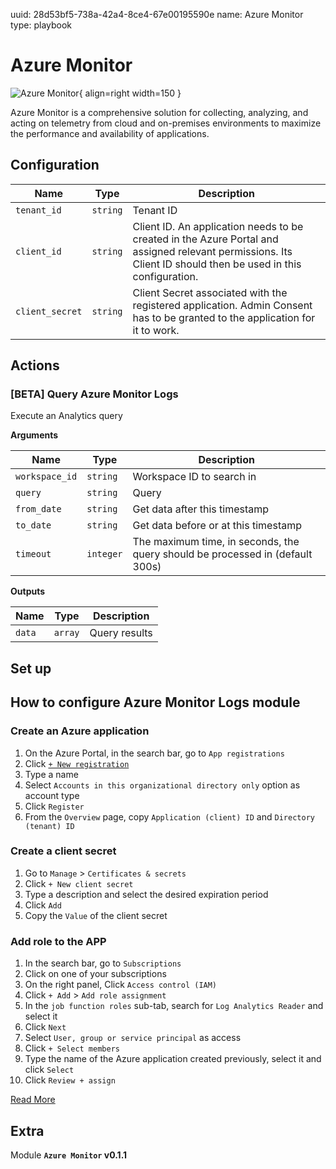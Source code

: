 uuid: 28d53bf5-738a-42a4-8ce4-67e00195590e
name: Azure Monitor
type: playbook

# Azure Monitor

![Azure Monitor](/assets/playbooks/library/azure-monitor.png){ align=right width=150 }

Azure Monitor is a comprehensive solution for collecting, analyzing, and acting on telemetry from cloud and on-premises environments to maximize the performance and availability of applications.

## Configuration

| Name      |  Type   |  Description  |
| --------- | ------- | --------------------------- |
| `tenant_id` | `string` | Tenant ID |
| `client_id` | `string` | Client ID. An application needs to be created in the Azure Portal and assigned relevant permissions. Its Client ID should then be used in this configuration. |
| `client_secret` | `string` | Client Secret associated with the registered application. Admin Consent has to be granted to the application for it to work. |

## Actions

### [BETA] Query Azure Monitor Logs

Execute an Analytics query

**Arguments**

| Name      |  Type   |  Description  |
| --------- | ------- | --------------------------- |
| `workspace_id` | `string` | Workspace ID to search in |
| `query` | `string` | Query |
| `from_date` | `string` | Get data after this timestamp |
| `to_date` | `string` | Get data before or at this timestamp |
| `timeout` | `integer` | The maximum time, in seconds, the query should be processed in (default 300s) |


**Outputs**

| Name      |  Type   |  Description  |
| --------- | ------- | --------------------------- |
| `data` | `array` | Query results |

## Set up

## How to configure Azure Monitor Logs module

### Create an Azure application

1. On the Azure Portal, in the search bar, go to `App registrations`
2. Click [`+ New registration`](https://portal.azure.com/#view/Microsoft_AAD_RegisteredApps/CreateApplicationBlade/quickStartType~/null/isMSAApp~/false)
3. Type a name
4. Select `Accounts in this organizational directory only` option as account type
5. Click `Register`
6. From the `Overview` page, copy `Application (client) ID` and `Directory (tenant) ID`

### Create a client secret

1. Go to `Manage` > `Certificates & secrets`
2. Click `+ New client secret`
3. Type a description and select the desired expiration period
4. Click `Add`
5. Copy the `Value` of the client secret

### Add role to the APP

1. In the search bar, go to `Subscriptions`
2. Click on one of your subscriptions
3. On the right panel, Click `Access control (IAM)`
4. Click `+ Add` > `Add role assignment`
5. In the `job function roles` sub-tab, search for `Log Analytics Reader` and select it
6. Click `Next`
7. Select `User, group or service principal` as access
8. Click `+ Select members`
9. Type the name of the Azure application created previously, select it and click `Select`
10. Click `Review + assign`

[Read More](https://learn.microsoft.com/en-us/entra/identity-platform/howto-create-service-principal-portal)

## Extra

Module **`Azure Monitor` v0.1.1**